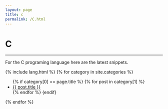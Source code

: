 ```yaml
---
layout: page
title: c
permalink: /C.html
---
```


# C

---

For the C programing language here are the latest snippets.

{% include lang.html %}
{% for category in site.categories %}
  <ul>
    {% if category[0] == page.title %}
      {% for post in category[1] %}
        <li><a href="{{ post.url }}">{{ post.title }}</a></li>
      {% endfor %}
    {endif}
  </ul>
{% endfor %}

